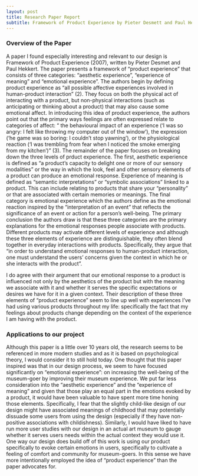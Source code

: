 ```yaml
---
layout: post
title: Research Paper Report
subtitle: Framework of Product Experience by Pieter Desmett and Paul Hekkert
---
```


### Overview of the Paper

A paper I found especially interesting and relevant to our design is Framework of Product Experience (2007), written by Pieter Desmet and Paul Hekkert. The paper presents a framework of “product experience” that consists of three categories: “aesthetic experience”, “experience of meaning” and “emotional experience”. The authors begin by defining product experience as “all possible affective experiences involved in human-product interaction” (2). They focus on both the physical act of interacting with a product, but non-physical interactions (such as anticipating or thinking about a product) that may also cause some emotional affect. In introducing this idea of product experience, the authors point out that the primary ways feelings are often expressed relate to categories of affect: “ the behavioural impact of an experience (‘I was so angry: I felt like throwing my computer out of the window’), the expression (‘he game was so boring: I couldn’t stop yawning’), or the physiological reaction (‘I was trembling from fear when I noticed the smoke emerging from my kitchen’)” (3). The remainder of the paper focuses on breaking down the three levels of prduct experience. The first, aesthetic experience is defined as “a product’s capacity to delight one or more of our sensory modalities” or the way in which the look, feel and other sensory elements of a product can produce an emotional response. Experience of meaning is defined as “semantic interpretations” or “symbolic associations” linked to a product. This can include relating to products that share your “personality” or that are associated with certain memories or meanings. The final category is emotional experience which the authors define as the emotional reaction inspired by the “interpretation of an event” that reflects the significance of an event or action for a person’s well-being. The primary conclusion the authors draw is that these three categories are the primary explanations for the emotional responses people associate with products. Different products may activate different levels of experience and although these three elements of experience are distinguishable, they often blend together in everyday interactions with products. Specifically, they argue that “in order to understand emotional responses to human-product interaction, one must understand the users’ concerns given the context in which he or she interacts with the product”. 

I do agree with their argument that our emotional response to a product is influenced not only by the aesthetics of the product but with the meaning we associate with it and whether it serves the specific expectations or desires we have for it in a given context. Their description of these three elements of “product experience” seem to line up well with experiences I’ve had using various products throughout my life: specifically the fact that my feelings about products change depending on the context of the experience I am having with the product.

### Applications to our project

Although this paper is a little over 10 years old, the research seems to be referenced in more modern studies and as it is based on psychological theory, I would consider it to still hold today. One thought that this paper inspired was that in our design process, we seem to have focused significantly on “emotional experience”: on increasing the well-being of the museum-goer by improving their museum experience. We put far less consideration into the “aesthetic experience” and the “experience of meaning” and given that those play an equal part in the emotions evoked by a product, it would have been valuable to have spent more time honing those elements. Specifically, I fear that the slightly child-like design of our design might have associated meanings of childhood that may potentially dissuade some users from using the design (especially if they have non-positive associations with childishness). Similarly, I would have liked to have run more user studies with our design in an actual art museum to gauge whether it serves users needs within the actual context they would use it. One way our design does build off of this work is using our product specifically to evoke certain emotions in users, specifically to cultivate a feeling of comfort and community for museum-goers. In this sense we have more intentionally employed the idea of “product experience” than the paper advocates for.

